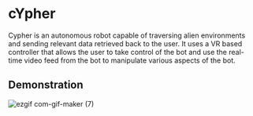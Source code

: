# cYpher

Cypher is an autonomous robot capable of traversing alien environments and sending relevant data retrieved back to the user.
It uses a VR based controller that allows the user to take control of the bot and use the real-time video feed from the bot to manipulate various aspects of the bot.

## Demonstration

![ezgif com-gif-maker (7)](https://user-images.githubusercontent.com/36446402/114066930-dda6cd00-98b9-11eb-8a0f-457779c7e8b9.gif)
